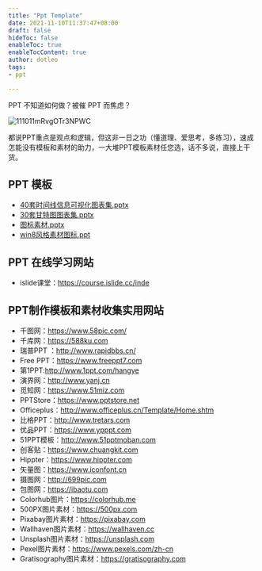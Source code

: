```yaml
---
title: "Ppt Template"
date: 2021-11-10T11:37:47+08:00
draft: false
hideToc: false
enableToc: true
enableTocContent: true
author: dotleo
tags:
- ppt

---
```


PPT 不知道如何做？被催 PPT 而焦虑？

![111011mRvgOTr3NPWC](https://cdn.jsdelivr.net/gh/lfdotleo/pic2022q1@main/111011mRvgOTr3NPWC.jpg)

都说PPT重点是观点和逻辑，但这非一日之功（懂道理、爱思考，多练习），速成怎能没有模板和素材的助力，一大堆PPT模板素材任您选，话不多说，直接上干货。

## PPT 模板

- [40套时间线信息可视化图表集.pptx](https://github.com/lfdotleo/huge-repo/blob/main/40%E5%A5%97%E6%97%B6%E9%97%B4%E7%BA%BF%E4%BF%A1%E6%81%AF%E5%8F%AF%E8%A7%86%E5%8C%96%E5%9B%BE%E8%A1%A8%E9%9B%86.pptx)
- [30套甘特图图表集.pptx](https://github.com/lfdotleo/huge-repo/blob/main/30%E5%A5%97%E7%94%98%E7%89%B9%E5%9B%BE%E5%9B%BE%E8%A1%A8%E9%9B%86.pptx)
- [图标素材.pptx](https://github.com/lfdotleo/huge-repo/blob/main/%E5%9B%BE%E6%A0%87%E7%B4%A0%E6%9D%90.pptx)
- [win8风格素材图标.ppt](https://github.com/lfdotleo/huge-repo/blob/main/win8%E9%A3%8E%E6%A0%BC%E7%B4%A0%E6%9D%90%E5%9B%BE%E6%A0%87.ppt)

## PPT 在线学习网站

- islide课堂：https://course.islide.cc/inde

## PPT制作模板和素材收集实用网站

- 千图网：https://www.58pic.com/
- 千库网：https://588ku.com
- 瑞普PPT ：http://www.rapidbbs.cn/
- Free PPT：https://www.freeppt7.com
- 第1PPT:http://www.1ppt.com/hangye
- 演界网：http://www.yanj.cn
- 觅知网：https://www.51miz.com
- PPTStore：https://www.pptstore.net
- Officeplus：http://www.officeplus.cn/Template/Home.shtm
- 比格PPT：http://www.tretars.com
- 优品PPT：https://www.ypppt.com
- 51PPT模板：http://www.51pptmoban.com
- 创客贴：https://www.chuangkit.com
- Hippter：https://www.hippter.com
- 矢量图：https://www.iconfont.cn
- 摄图网：http://699pic.com
- 包图网：https://ibaotu.com
- Colorhub图片：https://colorhub.me
- 500PX图片素材：https://500px.com
- Pixabay图片素材：https://pixabay.com
- Wallhaven图片素材：https://wallhaven.cc
- Unsplash图片素材：https://unsplash.com
- Pexel图片素材：https://www.pexels.com/zh-cn
- Gratisography图片素材：https://gratisography.com

